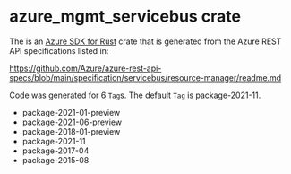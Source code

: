 # azure_mgmt_servicebus crate

The is an [Azure SDK for Rust](https://github.com/Azure/azure-sdk-for-rust) crate that is generated from the Azure REST API specifications listed in:

https://github.com/Azure/azure-rest-api-specs/blob/main/specification/servicebus/resource-manager/readme.md

Code was generated for 6 `Tag`s. The default `Tag` is package-2021-11.


- package-2021-01-preview
- package-2021-06-preview
- package-2018-01-preview
- package-2021-11
- package-2017-04
- package-2015-08